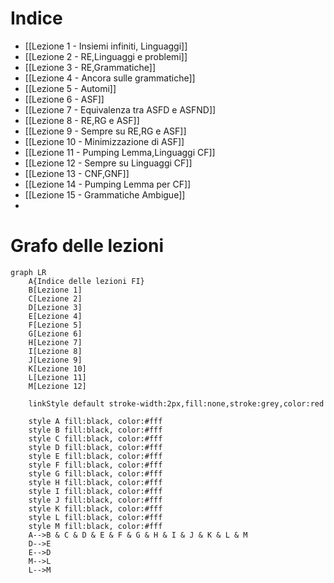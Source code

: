 # Indice

- [[Lezione 1 - Insiemi infiniti, Linguaggi]]
- [[Lezione 2 - RE,Linguaggi e problemi]]
- [[Lezione 3 - RE,Grammatiche]]
- [[Lezione 4 - Ancora sulle grammatiche]]
- [[Lezione 5 - Automi]]
- [[Lezione 6 - ASF]]
- [[Lezione 7 - Equivalenza tra ASFD e ASFND]]
- [[Lezione 8 - RE,RG e ASF]]
- [[Lezione 9 - Sempre su RE,RG e ASF]]
- [[Lezione 10 - Minimizzazione di ASF]]
- [[Lezione 11 - Pumping Lemma,Linguaggi CF]]
- [[Lezione 12 - Sempre su Linguaggi CF]]
- [[Lezione 13 - CNF,GNF]]
- [[Lezione 14 - Pumping Lemma per CF]]
- [[Lezione 15 - Grammatiche Ambigue]]
- 



# Grafo delle lezioni


```mermaid
graph LR
	A{Indice delle lezioni FI}
	B[Lezione 1]
	C[Lezione 2]
	D[Lezione 3]
	E[Lezione 4]
	F[Lezione 5]
	G[Lezione 6]
	H[Lezione 7]
	I[Lezione 8]
	J[Lezione 9]
	K[Lezione 10]
	L[Lezione 11]
	M[Lezione 12]
	
	linkStyle default stroke-width:2px,fill:none,stroke:grey,color:red
	
	style A fill:black, color:#fff
	style B fill:black, color:#fff
	style C fill:black, color:#fff
	style D fill:black, color:#fff
	style E fill:black, color:#fff
	style F fill:black, color:#fff
	style G fill:black, color:#fff
	style H fill:black, color:#fff
	style I fill:black, color:#fff
	style J fill:black, color:#fff
	style K fill:black, color:#fff
	style L fill:black, color:#fff
	style M fill:black, color:#fff
	A-->B & C & D & E & F & G & H & I & J & K & L & M
	D-->E
	E-->D
	M-->L
	L-->M
```
